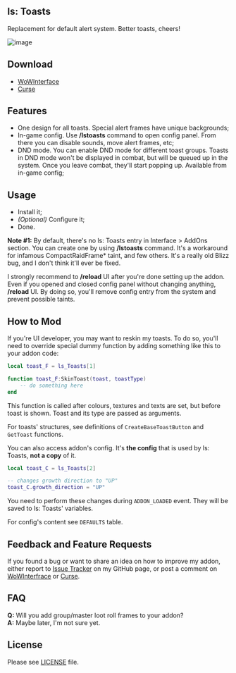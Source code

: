## ls: Toasts
Replacement for default alert system. Better toasts, cheers!

![image](http://i.imgur.com/PvzX6VF.gif)

## Download
- [WoWInterface](http://www.wowinterface.com/downloads/info24123.html)
- [Curse](http://mods.curse.com/addons/wow/ls-toasts)

## Features
- One design for all toasts. Special alert frames have unique backgrounds;
- In-game config. Use **/lstoasts** command to open config panel. From there you can disable sounds, move alert frames, etc;
- DND mode. You can enable DND mode for different toast groups. Toasts in DND mode won't be displayed in combat, but will be queued up in the system. Once you leave combat, they'll start popping up. Available from in-game config;

## Usage
- Install it;
- _(Optional)_ Configure it;
- Done.

**Note #1:** By default, there's no ls: Toasts entry in Interface > AddOns section. You can create one by using **/lstoasts** command. It's a workaround for infamous CompactRaidFrame* taint, and few others. It's a really old Blizz bug, and I don't think it'll ever be fixed.

I strongly recommend to **/reload** UI after you're done setting up the addon. Even if you opened and closed config panel without changing anything, **/reload** UI. By doing so, you'll remove config entry from the system and prevent possible taints.

## How to Mod
If you're UI developer, you may want to reskin my toasts. To do so, you'll need to override special dummy function by adding something like this to your addon code:

```Lua
local toast_F = ls_Toasts[1]

function toast_F:SkinToast(toast, toastType)
	-- do something here
end
```

This function is called after colours, textures and texts are set, but before toast is shown. Toast and its type are passed as arguments.

For toasts' structures, see definitions of `CreateBaseToastButton` and `GetToast` functions.

You can also access addon's config. It's **the config** that is used by ls: Toasts, **not a copy** of it.

```Lua
local toast_C = ls_Toasts[2]

-- changes growth direction to "UP"
toast_C.growth_direction = "UP"
```

You need to perform these changes during `ADDON_LOADED` event. They will be saved to ls: Toasts' variables.

For config's content see `DEFAULTS` table.

## Feedback and Feature Requests
If you found a bug or want to share an idea on how to improve my addon, either report to [Issue Tracker](https://github.com/ls-/ls_Toasts/issues) on my GitHub page, or post a comment on [WoWInterfrace](http://www.wowinterface.com/downloads/info24123.html#comments) or [Curse](http://mods.curse.com/addons/wow/ls-toasts#comments).

## FAQ
**Q:** Will you add group/master loot roll frames to your addon?<br/>
**A:** Maybe later, I'm not sure yet.

## License
Please see [LICENSE](https://github.com/ls-/ls_Toasts/blob/master/LICENSE.txt) file.
